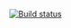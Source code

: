 [![Build status](https://ci.appveyor.com/api/projects/status/oslf5761166ww0gu/branch/main?svg=true)](https://ci.appveyor.com/project/pno666/oadz52/branch/main)